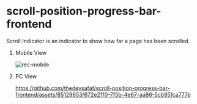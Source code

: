# scroll-position-progress-bar-frontend
Scroll Indicator is an indicator to show how far a page has been scrolled.

1. Mobile View

   ![rec-mobile](https://github.com/thedevsafaf/scroll-position-progress-bar-frontend/assets/85129653/74858f65-27ea-4f41-82f3-958a001e2c08)

2. PC View

   https://github.com/thedevsafaf/scroll-position-progress-bar-frontend/assets/85129653/672e21f0-7f5b-4e67-aa86-5cb95fca777e
